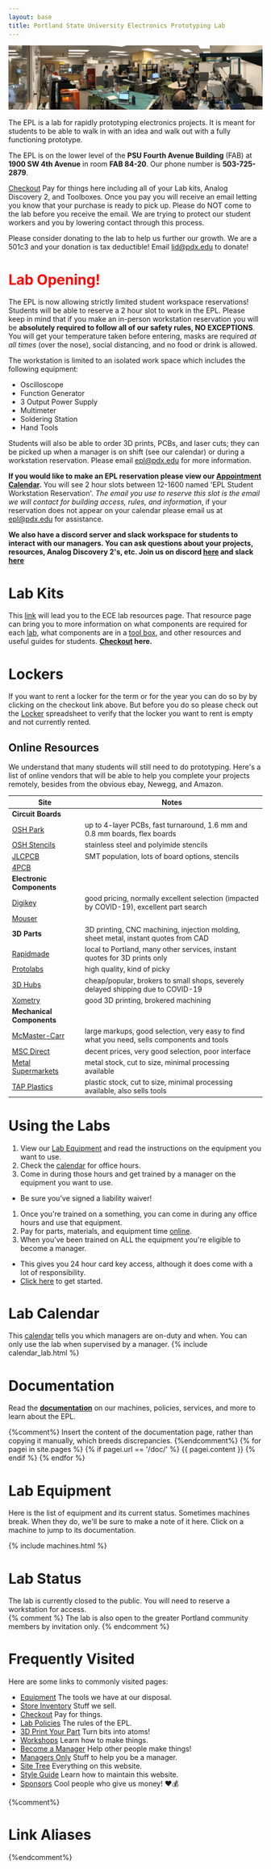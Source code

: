 ```yaml
---
layout: base
title: Portland State University Electronics Prototyping Lab
---
```


![The EPL](/images/lab_pano_2019.png)

The EPL is a lab for rapidly prototyping electronics projects.
It is meant for students to be able to walk in with an idea and walk out with a fully functioning prototype.

The EPL is on the lower level of the **PSU Fourth Avenue Building** (FAB) at **1900 SW 4th Avenue** in room **FAB 84-20**.
Our phone number is **503-725-2879**.

[Checkout]
Pay for things here including all of your Lab kits, Analog Discovery 2, and Toolboxes. Once you pay you will receive an email letting you know that your purchase is ready to pick up. Please do NOT come to the lab before you receive the email. We are trying to protect our student workers and you by lowering contact through this process. 

Please consider donating to the lab to help us further our growth.
We are a 501c3 and your donation is tax deductible! Email [lid@pdx.edu](mailto:lid@pdx.edu) to donate!

# <font color="red">Lab Opening!</font>
The EPL is now allowing strictly limited student workspace reservations! Students will be able to reserve a 2 hour slot to work in the EPL. Please keep in mind that if you make an in-person workstation reservation you will be **absolutely required to follow all of our safety rules, NO EXCEPTIONS**. You will get your temperature taken before entering, masks are required *at all times* (over the nose), social distancing, and no food or drink is allowed. 

The workstation is limited to an isolated work space which includes the following equipment:

- Oscilloscope
- Function Generator
- 3 Output Power Supply
- Multimeter
- Soldering Station
- Hand Tools

Students will also be able to order 3D prints, PCBs, and laser cuts; they can be picked up when a manager is on shift (see our calendar) or during a workstation reservation. Please email epl@pdx.edu for more information. 

**If you would like to make an EPL reservation please view our [Appointment Calendar](https://calendar.google.com/calendar/u/0/selfsched?sstoken=UUptTkpPelVKbmNrfGRlZmF1bHR8NjQ1ZGNlZDkxMTZiYTljODAxMzIxMWU2NDA5MGE0NjA).** You will see 2 hour slots between 12-1600 named 'EPL Student Workstation Reservation'. *The email you use to reserve this slot is the email we will contact for building access, rules, and information*, if your reservation does not appear on your calendar please email us at epl@pdx.edu for assistance. 

**We also have a discord server and slack workspace for students to interact with our managers. You can ask questions about your projects, resources, Analog Discovery 2's, etc. Join us on discord [here](https://discord.gg/xjqhGRRNB6) and slack [here](https://eplabpsu.slack.com/archives/C1W89N8BY)**

# Lab Kits
This [link](https://sites.google.com/pdx.edu/ece-lab-resources/) will lead you to the ECE lab resources page. That resource page can bring you to more information on what components are required for each [lab](https://sites.google.com/pdx.edu/ece-lab-resources/students/lab-kits), what components are in a [tool box](https://sites.google.com/pdx.edu/ece-lab-resources/students/tool-box), and other resources and useful guides for students. __[Checkout] here.__ 

# Lockers
If you want to rent a locker for the term or for the year you can do so by by clicking on the checkout link above. But before you do so please check out the [Locker] spreadsheet to verify that the locker you want to rent is empty and not currently rented. 

## Online Resources
We understand that many students will still need to do prototyping. 
Here's a list of online vendors that will be able to help you complete your projects remotely, 
besides from the obvious ebay, Newegg, and Amazon.

| Site | Notes
| ---- | -----
| __Circuit Boards__ | 
| [OSH Park] | up to 4-layer PCBs, fast turnaround, 1.6 mm and 0.8 mm boards, flex boards
| [OSH Stencils] | stainless steel and polyimide stencils
| [JLCPCB] | SMT population, lots of board options, stencils
| [4PCB] | 
| __Electronic Components__ | 
| [Digikey] | good pricing, normally excellent selection (impacted by COVID-19), excellent part search
| [Mouser] | 
| __3D Parts__ | 3D printing, CNC machining, injection molding, sheet metal, instant quotes from CAD
| [Rapidmade] | local to Portland, many other services, instant quotes for 3D prints only
| [Protolabs] | high quality, kind of picky
| [3D Hubs] | cheap/popular, brokers to small shops, severely delayed shipping due to COVID-19
| [Xometry] | good 3D printing, brokered machining
| __Mechanical Components__ |
| [McMaster-Carr] | large markups, good selection, very easy to find what you need, sells components and tools
| [MSC Direct] | decent prices, very good selection, poor interface
| [Metal Supermarkets] | metal stock, cut to size, minimal processing available
| [TAP Plastics] | plastic stock, cut to size, minimal processing available, also sells tools

# Using the Labs
1. View our [Lab Equipment](/doc/equip) and read the instructions on the equipment you want to use.
1. Check the [calendar] for office hours.
1. Come in during those hours and get trained by a manager on the equipment you want to use.
  - Be sure you've signed a liability waiver!
1. Once you're trained on a something, you can come in during any office hours and use that equipment.
1. Pay for parts, materials, and equipment time [online][checkout].
1. When you've been trained on ALL the equipment you're eligible to become a manager.
  - This gives you 24 hour card key access, although it does come with a lot of responsibility.
  - [Click here][Become a Manager] to get started.

# Lab Calendar
This [calendar] tells you which managers are on-duty and when.
You can only use the lab when supervised by a manager.
{% include calendar_lab.html %}

# Documentation
Read the [**documentation**](doc) on our machines, policies, services, and more to learn about the EPL.

{%comment%}
Insert the content of the documentation page,
rather than copying it manually, which breeds discrepancies.
{%endcomment%}
{% for pagei in site.pages %}
 {% if pagei.url == '/doc/' %}
  {{ pagei.content }}
 {% endif %}
{% endfor %}



# Lab Equipment
Here is the list of equipment and its current status. Sometimes machines
break. When they do, we'll be sure to make a note of it here.
Click on a machine to jump to its documentation.

{% include machines.html %}

# Lab Status
The lab is currently closed to the public. You will need to reserve a workstation for access.  
{% comment %}
The lab is also open to the greater Portland community members by invitation only.
{% endcomment %}

# Frequently Visited
Here are some links to commonly visited pages:
- [Equipment]
  The tools we have at our disposal.
- [Store Inventory][inventory]
  Stuff we sell.
- [Checkout]
  Pay for things.
- [Lab Policies]
  The rules of the EPL.
- [3D Print Your Part]
  Turn bits into atoms!
- [Workshops]
  Learn how to make things.
- [Become a Manager]
  Help other people make things!
- [Managers Only][manager repo]
  Stuff to help you be a manager.
- [Site Tree][tree]
  Everything on this website.
- [Style Guide][style]
  Learn how to maintain this website.
- [Sponsors]
  Cool people who give us money! ❤️💰

{%comment%}
# Link Aliases
{%endcomment%}

[manager repo]: https://github.com/psu-epl/epl-managers-private/wiki
[Equipment]: doc/equip
[Circuit Store and Lockers]: doc/store
[Locker]: https://docs.google.com/spreadsheets/d/e/2PACX-1vS4l9rZ8brVtX6Ie8FX9KE_gdIYHceY3PH30mFEytDNcM-MGS-4gOPeBrTZUV0EWPH_O5-LuTVRyuBI/pubhtml?gid=0&single=true
[Lab Policies]: doc/policies
[RF Chamber]: doc/equip/testing/rfchamber
[3D Print Your Part]: doc/equip/printer
[Workshops]: https://www.eventbrite.com/o/portland-state-university-electronics-prototyping-lab-epl-11381470478
[Become a Manager]: doc/policies/Becoming-an-E.P.L.-Manager
[Sponsors]: doc/policies/Sponsors
[checkout]: https://commerce.cashnet.com/ecei
[donate]: https://cconn.foundation.pdx.edu/ccon/new_gift.do?action=newGift&giving_page_id=240
[calendar]: https://calendar.google.com/calendar/embed?src=epl.pdx%40gmail.com&ctz=America%2FLos_Angeles
[Eventbrite]: https://www.eventbrite.com/o/portland-state-university-electronics-prototyping-lab-epl-11381470478
[inventory]: https://docs.google.com/spreadsheets/d/e/2PACX-1vRctTWgzjjFlbtDmUZ98G7og6jb6IJ1X1vd8zwDnGen3mGZxCVO0T1Jp2Iw2ze2l4Bet2ey2GKlb9wB/pubhtml
[tree]: /siteTree
[style]: /doc/contributing
[OSH Park]: https://oshpark.com/
[OSH Stencils]: https://www.oshstencils.com/
[JLCPCB]: https://jlcpcb.com/
[4PCB]: https://www.4pcb.com/pcb-student-discount.html
[Rapidmade]: https://www.rapidmade.com/
[3D Hubs]: https://www.3dhubs.com/
[Protolabs]: https://www.protolabs.com/
[Xometry]: https://www.xometry.com/
[Digikey]: https://www.digikey.com/
[McMaster-Carr]: https://www.mcmaster.com/
[MSC Direct]: https://www.mscdirect.com/
[Metal Supermarkets]: https://ecommerce.metalsupermarkets.com/MSC-Home.aspx
[TAP Plastics]: https://www.tapplastics.com/
[Mouser]: https://www.mouser.com/
[COVID-19]: https://www.cdc.gov/coronavirus/2019-ncov/about/index.html

